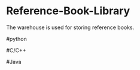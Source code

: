 # Reference-Book-Library
The warehouse is used for storing reference books.

#python

#C/C++

#Java
